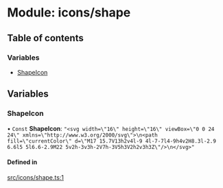 # Module: icons/shape

## Table of contents

### Variables

- [ShapeIcon](icons_shape.md#shapeicon)

## Variables

### ShapeIcon

• `Const` **ShapeIcon**: ``"<svg width=\"16\" height=\"16\" viewBox=\"0 0 24 24\" xmlns=\"http://www.w3.org/2000/svg\">\n<path fill=\"currentColor\" d=\"M17 15.7V13h2v4l-9 4l-7-7l4-9h4v2H8.3l-2.9 6.6l5 5l6.6-2.9M22 5v2h-3v3h-2V7h-3V5h3V2h2v3h3Z\"/>\n</svg>"``

#### Defined in

[src/icons/shape.ts:1](https://github.com/fabwcie/drawer/blob/6f6bdfc/src/icons/shape.ts#L1)
